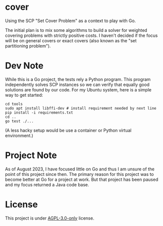 # cover

Using the SCP "Set Cover Problem" as a context to play with Go.

The initial plan is to mix some algorithms to build a solver for
weighted covering problems with strictly positive costs. I haven't
decided if the focus will be on general covers or exact covers (also known
as the "set partitioning problem").

# Dev Note

While this is a Go project, the tests rely a Python program. This program
independently solves SCP instances so we can verify that equally good
solutions are found by our code. For my Ubuntu system, here is a simple way
to get started:

```
cd tools
sudo apt install libffi-dev # install requirement needed by next line
pip install -i requirements.txt
cd ..
go test ./...
```

(A less hacky setup would be use a container or Python virtual environment.)

# Project Note

As of August 2023, I have focused little on Go and thus I am unsure of the
point of this project since then. The primary reason for this project was to
become better at Go for a project at work. But that project has been paused
and my focus returned a Java code base.

# License

This project is under [AGPL-3.0-only](LICENSE) license.
